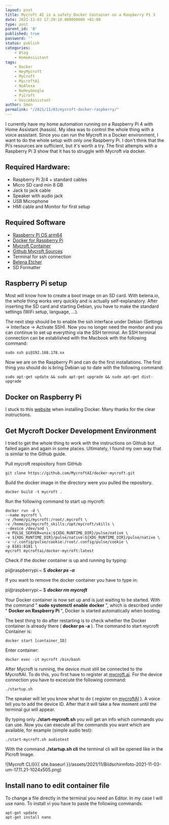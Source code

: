 ```yaml
--- 
layout: post 
title: Mycroft AI in a safety Docker Container on a Raspberry Pi 3 
date: 2021-11-03 17:29:10.000000000 +01:00 
type: post 
parent_id: '0' 
published: true 
password: '' 
status: publish 
categories: 
    - Blog 
    - HomeAssistant 
tags: 
    - Docker 
    - HeyMycroft 
    - MyCroft 
    - MycroftAI 
    - NoAlexa 
    - NoHeyGoogle 
    - PiCroft 
    - VoiceAssistant 
author: Smon
permalink: "/2021/11/03/mycroft-docker-raspberry/" 
---
```


I currently have my home automation running on a Raspberry Pi 4 with Home Assistant (hassio). My idea was to control the whole thing with a voice assistant. Since you can run the Mycroft in a Docker environment, I want to do the whole setup with only one Raspberry Pi. I don't think that the Pi’s resources are sufficient, but it's worth a try. The first attempts with a Raspberry Pi 3 show that it has to struggle with Mycroft via docker.

**Required Hardware:**
----------------------

*   Raspberry Pi 3/4 + standard cables
*   Micro SD card min 8 GB
*   Jack to jack cable
*   Speaker with audio jack
*   USB Microphone
*   HMI cable and Monitor for first setup

**Required Software**
---------------------

*   [Raspberry Pi OS arm64](https://downloads.raspberrypi.org/raspios_arm64/images/)
*   [Docker for Raspberry Pi](https://dev.to/elalemanyo/how-to-install-docker-and-docker-compose-on-raspberry-pi-1mo)
*   [Mycroft Container](https://mycroft-ai.gitbook.io/docs/using-mycroft-ai/get-mycroft/docker)
*   [Github Mycroft Sources](https://github.com/MycroftAI/docker-mycroft)
*   Terminal for ssh connection
*   [Belena Etcher](https://www.balena.io/etcher/)
*   SD Formatter

**Raspberry Pi setup**
----------------------

Most will know how to create a boot image on an SD card. With belena.io, the whole thing works very quickly and is actually self-explanatory. After inserting the SD card and starting Debian, you have to make the standard settings (WiFi setup, language, …).

The next step should be to enable the ssh interface under Debian (Settings -> Interface -> Activate SSH). Now you no longer need the monitor and you can continue to set up everything via the SSH terminal. An SSH terminal connection can be established with the Macbook with the following command:

    sudo ssh pi@192.168.178.xx

Now we are on the Raspberry Pi and can do the first installations. The first thing you should do is bring Debian up to date with the following command:

    sudo apt-get update && sudo apt-get upgrade && sudo apt-get dist-upgrade

**Docker on Raspberry Pi**
--------------------------

I stuck to this [website](https://dev.to/elalemanyo/how-to-install-docker-and-docker-compose-on-raspberry-pi-1mo) when installing Docker. Many thanks for the clear instructions.

**Get Mycroft Docker Development Environment**
----------------------------------------------

I tried to get the whole thing to work with the instructions on Github but failed again and again in some places. Ultimately, I found my own way that is similar to the Github guide.

Pull mycroft respository from GitHub

    git clone https://github.com/MycroftAI/docker-mycroft.git

Build the docker image in the directory were you pulled the repository.

    docker build -t mycroft .

Run the following command to start up mycroft:

    docker run -d \
    --name mycroft \
    -v /home/pi/mycroft:/root/.mycroft \
    -v /home/pi/mycroft_skills:/opt/mycroft/skills \
    --device /dev/snd \
    -e PULSE_SERVER=unix:${XDG_RUNTIME_DIR}/pulse/native \
    -v ${XDG_RUNTIME_DIR}/pulse/native:${XDG_RUNTIME_DIR}/pulse/native \
    -v ~/.config/pulse/cookie:/root/.config/pulse/cookie \
    -p 8181:8181 \
    mycroft mycroftai/docker-mycroft:latest

Check if the docker container is up and running by typing:

pi@raspberrypi:~ $ **_docker ps -a_**

If you want to remove the docker container you have to type in:

pi@raspberrypi:~ $ **_docker rm mycroft_**

Your Docker container is now set up and is just waiting to be started. With the command " **sudo** **systemctl** **enable** **docker** ", which is described under " **Docker on Raspberry Pi** ", Docker is started automatically when booting.

The best thing to do after restarting is to check whether the Docker container is already there ( **docker ps -a** ). The command to start mycroft Container is:

    docker start [container_ID]

Enter container:

    docker exec -it mycroft /bin/bash

After Mycroft is running, the device must still be connected to the MycroftAI. To do this, you first have to register at [mycroft.ai](https://mycroft.ai). For the device connection you have to excecute the following command:

    ./startup.sh 

The speaker will let you know what to do ( register on [mycroftAI](https://mycroft.ai) ). A voice tell you to add the device ID. After that it will take a few moment until the terminal gui will appear.

By typing only **./start-mycroft.sh** you will get an info which commands you can use. Now you can execute all the commands you want which are available, for example (simple audio test):

    ./start-mycroft.sh audiotest

With the command **./startup.sh cli** the terminal cli will be opened like in the Picroft Image.

![Mycroft CLI]({{ site.baseurl }}/assets/2021/11/Bildschirmfoto-2021-11-03-um-17.11.21-1024x505.png)

Install nano to edit container file
-----------------------------------

To change a file directly in the terminal you need an Editor. In my case I will use nano. To install vi you have to paste the following commands:

    apt-get update
    apt-get install nano